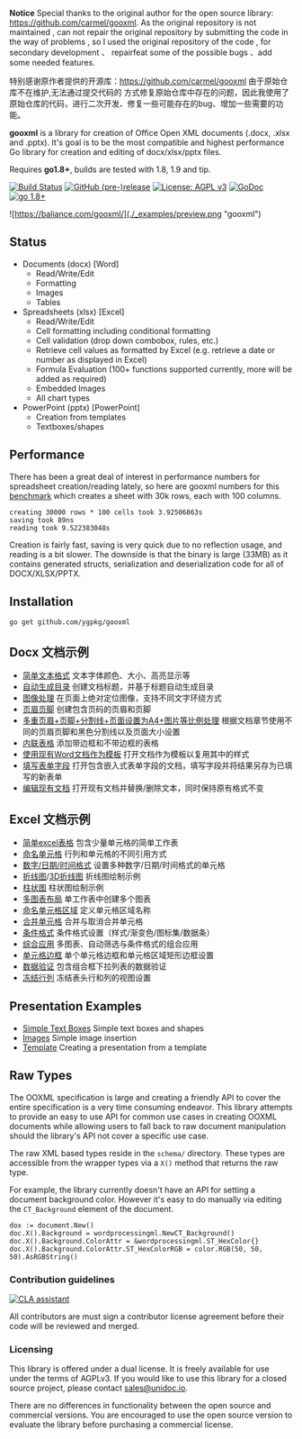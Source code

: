 **Notice** Special thanks to the original author for the open source library:
https://github.com/carmel/gooxml. As the original repository is not maintained , 
can not repair the original repository by submitting the code in the way of problems , 
so I used the original repository of the code , for secondary development 、 repairfeat some of the possible bugs 
、add some needed features.

特别感谢原作者提供的开源库：https://github.com/carmel/gooxml 由于原始仓库不在维护,无法通过提交代码的
方式修复原始仓库中存在的问题，因此我使用了原始仓库的代码，进行二次开发、修复一些可能存在的bug、增加一些需要的功能。



**gooxml** is a library for creation of Office Open XML documents (.docx, .xlsx
and .pptx).  It's goal is to be the most compatible and highest performance Go
library for creation and editing of docx/xlsx/pptx files.

Requires **go1.8+**, builds are tested with 1.8, 1.9 and tip.

[![Build Status](https://travis-ci.org/baliance/gooxml.svg?branch=master)](https://travis-ci.org/baliance/gooxml)
[![GitHub (pre-)release](https://img.shields.io/github/release/baliance/gooxml/all.svg)](https://github.com/ygpkg/gooxml/releases)
[![License: AGPL v3](https://img.shields.io/badge/License-Dual%20AGPL%20v3/Commercial-blue.svg)](https://www.gnu.org/licenses/agpl-3.0)
[![GoDoc](https://godoc.org/baliance.com/gooxml?status.svg)](https://godoc.org/baliance.com/gooxml)
[![go 1.8+](https://img.shields.io/badge/go-1.8%2B-blue.svg)](http://golang.org)

![https://baliance.com/gooxml/](./_examples/preview.png "gooxml")

## Status ##

- Documents (docx) [Word]
	- Read/Write/Edit
	- Formatting
	- Images
	- Tables
- Spreadsheets (xlsx) [Excel]
 	- Read/Write/Edit
 	- Cell formatting including conditional formatting
	- Cell validation (drop down combobox, rules, etc.)
    - Retrieve cell values as formatted by Excel (e.g. retrieve a date or number as displayed in Excel)
 	- Formula Evaluation (100+ functions supported currently, more will be added as required)
 	- Embedded Images
 	- All chart types
- PowerPoint (pptx) [PowerPoint]
	- Creation from templates
	- Textboxes/shapes


## Performance ##

There has been a great deal of interest in performance numbers for spreadsheet
creation/reading lately, so here are gooxml numbers for this
[benchmark](https://github.com/ygpkg/gooxml/tree/master/_examples/spreadsheet/lots-of-rows)
which creates a sheet with 30k rows, each with 100 columns.

    creating 30000 rows * 100 cells took 3.92506863s
    saving took 89ns
    reading took 9.522383048s

Creation is fairly fast, saving is very quick due to no reflection usage, and
reading is a bit slower. The downside is that the binary is large (33MB) as it
contains generated structs, serialization and deserialization code for all of
DOCX/XLSX/PPTX.

## Installation ##

    go get github.com/ygpkg/gooxml

## Docx 文档示例 ##

- [简单文本格式](https://github.com/ygpkg/gooxml/tree/master/_examples/document/simple) 文本字体颜色、大小、高亮显示等
- [自动生成目录](https://github.com/ygpkg/gooxml/tree/master/_examples/document/toc) 创建文档标题，并基于标题自动生成目录
- [图像处理](https://github.com/ygpkg/gooxml/tree/master/_examples/document/image) 在页面上绝对定位图像，支持不同文字环绕方式
- [页眉页脚](https://github.com/ygpkg/gooxml/tree/master/_examples/document/header-footer) 创建包含页码的页眉和页脚
- [多重页眉+页脚+分割线+页面设置为A4+图片等比例处理](https://github.com/ygpkg/gooxml/tree/master/_examples/document/header-footer-multiple) 根据文档章节使用不同的页眉页脚和黑色分割线以及页面大小设置
- [内联表格](https://github.com/ygpkg/gooxml/tree/master/_examples/document/tables) 添加带边框和不带边框的表格
- [使用现有Word文档作为模板](https://github.com/ygpkg/gooxml/tree/master/_examples/document/use-template) 打开文档作为模板以复用其中的样式
- [填写表单字段](https://github.com/ygpkg/gooxml/tree/master/_examples/document/fill-out-form) 打开包含嵌入式表单字段的文档，填写字段并将结果另存为已填写的新表单
- [编辑现有文档](https://github.com/ygpkg/gooxml/tree/master/_examples/document/edit-document) 打开现有文档并替换/删除文本，同时保持原有格式不变

## Excel 文档示例 ##
- [简单excel表格](https://github.com/ygpkg/gooxml/tree/master/_examples/spreadsheet/simple) 包含少量单元格的简单工作表
- [命名单元格](https://github.com/ygpkg/gooxml/tree/master/_examples/spreadsheet/named-cells) 行列和单元格的不同引用方式
- [数字/日期/时间格式](https://github.com/ygpkg/gooxml/tree/master/_examples/spreadsheet/number-date-time-formats) 设置多种数字/日期/时间格式的单元格
- [折线图](https://github.com/ygpkg/gooxml/tree/master/_examples/spreadsheet/line-chart)/[3D折线图](https://github.com/ygpkg/gooxml/tree/master/_examples/spreadsheet/line-chart-3d) 折线图绘制示例
- [柱状图](https://github.com/ygpkg/gooxml/tree/master/_examples/spreadsheet/bar-chart) 柱状图绘制示例
- [多图表布局](https://github.com/ygpkg/gooxml/tree/master/_examples/spreadsheet/multiple-charts) 单工作表中创建多个图表
- [命名单元格区域](https://github.com/ygpkg/gooxml/tree/master/_examples/spreadsheet/named-ranges) 定义单元格区域名称
- [合并单元格](https://github.com/ygpkg/gooxml/tree/master/_examples/spreadsheet/merged) 合并与取消合并单元格
- [条件格式](https://github.com/ygpkg/gooxml/tree/master/_examples/spreadsheet/conditional-formatting) 条件格式设置（样式/渐变色/图标集/数据条）
- [综合应用](https://github.com/ygpkg/gooxml/tree/master/_examples/spreadsheet/complex) 多图表、自动筛选与条件格式的组合应用
- [单元格边框](https://github.com/ygpkg/gooxml/tree/master/_examples/spreadsheet/borders) 单个单元格边框和单元格区域矩形边框设置
- [数据验证](https://github.com/ygpkg/gooxml/tree/master/_examples/spreadsheet/validation) 包含组合框下拉列表的数据验证
- [冻结行列](https://github.com/ygpkg/gooxml/tree/master/_examples/spreadsheet/freeze-rows-cols) 冻结表头行和列的视图设置

## Presentation Examples ##

- [Simple Text Boxes](https://github.com/ygpkg/gooxml/tree/master/_examples/presentation/simple) Simple text boxes and shapes
- [Images](https://github.com/ygpkg/gooxml/tree/master/_examples/presentation/image) Simple image insertion
- [Template](https://github.com/ygpkg/gooxml/tree/master/_examples/presentation/use-template/simple) Creating a presentation from a template

## Raw Types ##

The OOXML specification is large and creating a friendly API to cover the entire
specification is a very time consuming endeavor.  This library attempts to
provide an easy to use API for common use cases in creating OOXML documents
while allowing users to fall back to raw document manipulation should the
library's API not cover a specific use case.

The raw XML based types reside in the ```schema/``` directory. These types are
accessible from the wrapper types via a ```X()``` method that returns the raw
type. 

For example, the library currently doesn't have an API for setting a document
background color. However it's easy to do manually via editing the
```CT_Background``` element of the document.

    dox := document.New()
    doc.X().Background = wordprocessingml.NewCT_Background()
	doc.X().Background.ColorAttr = &wordprocessingml.ST_HexColor{}
	doc.X().Background.ColorAttr.ST_HexColorRGB = color.RGB(50, 50, 50).AsRGBString()

### Contribution guidelines ###

[![CLA assistant](https://cla-assistant.io/readme/badge/baliance/gooxml)](https://cla-assistant.io/baliance/gooxml)

All contributors are must sign a contributor license agreement before their code
will be reviewed and merged.


### Licensing ###

This library is offered under a dual license. It is freely available for use
under the terms of AGPLv3. If you would like to use this library for a closed
source project, please contact sales@unidoc.io.

There are no differences in functionality between the open source and commercial 
versions. You are encouraged to use the open source version to evaluate the library
before purchasing a commercial license.

